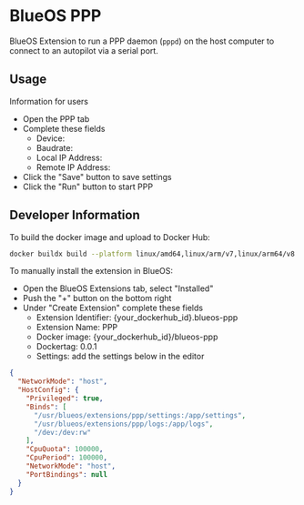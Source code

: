 # BlueOS PPP

BlueOS Extension to run a PPP daemon (`pppd`) on the host computer to connect
to an autopilot via a serial port.

## Usage

Information for users

- Open the PPP tab
- Complete these fields
  - Device:
  - Baudrate:
  - Local IP Address:
  - Remote IP Address:
- Click the "Save" button to save settings
- Click the "Run" button to start PPP
 
## Developer Information

To build the docker image and upload to Docker Hub:

```bash
docker buildx build --platform linux/amd64,linux/arm/v7,linux/arm64/v8 . -t {your_dockerhub_id}/blueos-ppp:0.0.1 --output type=registry
```

To manually install the extension in BlueOS:

- Open the BlueOS Extensions tab, select "Installed"
- Push the "+" button on the bottom right
- Under "Create Extension" complete these fields
  - Extension Identifier: {your_dockerhub_id}.blueos-ppp
  - Extension Name: PPP
  - Docker image: {your_dockerhub_id}/blueos-ppp
  - Dockertag: 0.0.1
  - Settings: add the settings below in the editor

```json
{
  "NetworkMode": "host",
  "HostConfig": {
    "Privileged": true,
    "Binds": [
      "/usr/blueos/extensions/ppp/settings:/app/settings",
      "/usr/blueos/extensions/ppp/logs:/app/logs",
      "/dev:/dev:rw"
    ],
    "CpuQuota": 100000,
    "CpuPeriod": 100000,
    "NetworkMode": "host",
    "PortBindings": null
  }
}
```
